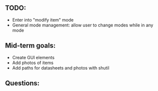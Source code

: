 ## TODO:
 - Enter into "modify item" mode
 - General mode management: allow user to change modes while in any mode

## Mid-term goals:
 - Create GUI elements 
 - Add photos of items
 - Add paths for datasheets and photos with shutil

## Questions:
